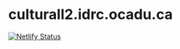 # culturall2.idrc.ocadu.ca

[![Netlify Status](https://api.netlify.com/api/v1/badges/ccfdeeeb-a58f-4d30-87fd-9b84ab31744c/deploy-status)](https://app.netlify.com/sites/idrc-culturall2/deploys)
